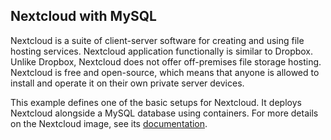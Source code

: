 ## Nextcloud with MySQL

Nextcloud is a suite of client-server software for creating and using file hosting services. Nextcloud application functionally is similar to Dropbox. Unlike Dropbox, Nextcloud does not offer off-premises file storage hosting. Nextcloud is free and open-source, which means that anyone is allowed to install and operate it on their own private server devices.

This example defines one of the basic setups for Nextcloud. It deploys Nextcloud alongside a MySQL database using containers. For more details on the Nextcloud image, see its [documentation](https://hub.docker.com/_/nextcloud/).